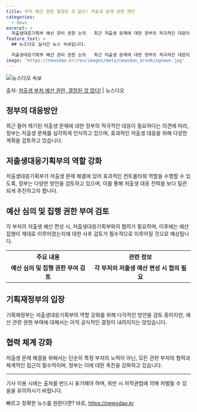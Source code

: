 ```yaml
---
title: 부처 예산 권한 결정된 것 없다! 저출생 문제 관련 제안.
categories:
  - News
excerpt: >
  저출생대응기획부 예산 관리 권한 논의   최근 저출생 문제에 대한 정부의 적극적인 대응이 필요하다는 의견이 …
feature_text: >
  ## 뉴스다오 실시간 뉴스 속보입니다.

  저출생대응기획부 예산 관리 권한 논의   최근 저출생 문제에 대한 정부의 적극적인 대응이 필요하다는 의견이 …
image: 'https://newsdao.kr/res/images/meta/newsdao_breakingnews.jpg'
---
```


![뉴스다오 속보](https://newsdao.kr/res/images/meta/newsdao_breakingnews.jpg)

<p>출처: <a href="https://newsdao.kr/4137" rel="dofollow">저출생 부처 예산 권한, 결정된 것 없다!</a> | 뉴스다오</p>

<h2 data-ke-size="size26">정부의 대응방안</h2>
<p data-ke-size="size16">최근 들어 제기된 저출생 문제에 대한 정부의 적극적인 대응이 필요하다는 의견에 따라, 정부는 저출생 문제를 심각하게 인식하고 있으며, 효과적인 저출생 대응을 위해 다양한 계획을 검토하고 있습니다.</p>

<h2 data-ke-size="size26">저출생대응기획부의 역할 강화</h2>
<p data-ke-size="size16">저출생대응기획부가 저출생 문제 해결에 있어 효과적인 컨트롤타워 역할을 수행할 수 있도록, 정부는 다양한 방안을 검토하고 있으며, 이를 통해 저출생 대응 전략을 보다 일관되게 추진하고자 합니다.</p>

<h2 data-ke-size="size26">예산 심의 및 집행 권한 부여 검토</h2>
<p data-ke-size="size16">각 부처의 저출생 예산 편성 시, 저출생대응기획부와의 협의가 필요하며, 이후에는 예산 집행이 제대로 이루어졌는지에 대한 사후 검토가 필수적으로 이루어질 것으로 예상됩니다.</p>

<table>
	<tr>
		<th>주요 내용</th>
		<th>관련 정보</th>
	</tr>
	<tr>
		<td style="text-align: center; height: 17px;"><b>예산 심의 및 집행 권한 부여 검토</b></td>
		<td style="text-align: center; height: 17px;"><b>각 부처의 저출생 예산 편성 시 협의 필요</b></td>
	</tr>
</table>

<h2 data-ke-size="size26">기획재정부의 입장</h2>
<p data-ke-size="size16">기획재정부는 저출생대응기획부의 역할 강화를 위해 다각적인 방안을 검토 중이지만, 예산 관련 권한 부여에 대해서는 아직 공식적인 결정이 내려지지는 않았습니다.</p>

<h2 data-ke-size="size26">협력 체계 강화</h2>
<p data-ke-size="size16">저출생 문제 해결을 위해서는 단순히 특정 부처의 노력이 아닌, 모든 관련 부처의 협력과 체계적인 접근이 필수적이며, 정부는 이에 대한 촉진을 강화하고 있습니다.</p>

<hr>

<p data-ke-size="size16">기사 이용 시에는 출처를 반드시 표기해야 하며, 위반 시 저작권법에 의해 처벌될 수 있음을 유의하시기 바랍니다.</p> 

빠르고 정확한 뉴스를 원한다면? 바로, <a href="https://newsdao.kr" rel="dofollow">https://newsdao.kr</a>


